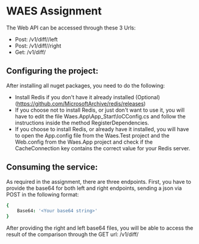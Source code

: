 # WAES Assignment

The Web API can be accessed through these 3 Urls:

- Post: <host>/v1/diff/<ID>/left
- Post: <host>/v1/diff/<ID>/right
- Get: <host>/v1/diff/<ID>
 
## Configuring the project:

After installing all nuget packages, you need to do the following:
- Install Redis if you don't have it already installed (Optional) (https://github.com/MicrosoftArchive/redis/releases)
- If you choose not to install Redis, or just don't want to use it, you will have to edit the file Waes.App\App_Start\IoCConfig.cs
and follow the instructions inside the method RegisterDependencies.
- If you choose to install Redis, or already have it installed, you will have to open the App.config file from the Waes.Test project
and the Web.config from the Waes.App project and check if the CacheConnection key contains the correct value for your Redis server.

## Consuming the service:

As required in the assignment, there are three endpoints.
First, you have to provide the base64 for both left and right endpoints, sending a json via POST in the following format:
```coffee
{
    Base64: '<Your base64 string>'
}
```
After providing the right and left base64 files, you will be able to access the result of the comparison
through the GET url: <host>/v1/diff/<ID>